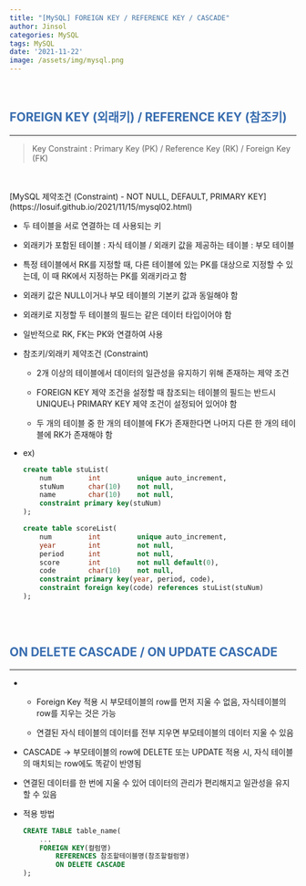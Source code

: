 ```yaml
---
title: "[MySQL] FOREIGN KEY / REFERENCE KEY / CASCADE"
author: Jinsol
categories: MySQL
tags: MySQL
date: '2021-11-22'
image: /assets/img/mysql.png
---
```


<br>

## <span style="color:#396EB0">FOREIGN KEY (외래키) / REFERENCE KEY (참조키)</span>
<hr>

> Key Constraint : Primary Key (PK) / Reference Key (RK) / Foreign Key (FK)
<br>
<br> [MySQL 제약조건 (Constraint) - NOT NULL, DEFAULT, PRIMARY KEY](https://losuif.github.io/2021/11/15/mysql02.html)

<br>

- 두 테이블을 서로 연결하는 데 사용되는 키

- 외래키가 포함된 테이블 : 자식 테이블 / 외래키 값을 제공하는 테이블 : 부모 테이블

- 특정 테이블에서 RK를 지정할 때, 다른 테이블에 있는 PK를 대상으로 지정할 수 있는데, 이 때 RK에서 지정하는 PK를 외래키라고 함

- 외래키 값은 NULL이거나 부모 테이블의 기본키 값과 동일해야 함

- 외래키로 지정할 두 테이블의 필드는 같은 데이터 타입이어야 함

- 일반적으로 RK, FK는 PK와 연결하여 사용

- 참조키/외래키 제약조건 (Constraint)

    - 2개 이상의 테이블에서 데이터의 일관성을 유지하기 위해 존재하는 제약 조건

    - FOREIGN KEY 제약 조건을 설정할 때 참조되는 테이블의 필드는 반드시 UNIQUE나 PRIMARY KEY 제약 조건이 설정되어 있어야 함

    - 두 개의 테이블 중 한 개의 테이블에 FK가 존재한다면 나머지 다른 한 개의 테이블에 RK가 존재해야 함

- ex)

    ```sql
    create table stuList(
        num			int			unique auto_increment,
        stuNum		char(10)	not null,
        name		char(10)	not null,
        constraint primary key(stuNum)
    );

    create table scoreList(
        num			int			unique auto_increment,
        year		int			not null,
        period		int			not null,
        score		int			not null default(0),
        code		char(10)	not null,
        constraint primary key(year, period, code),
        constraint foreign key(code) references stuList(stuNum)
    );
    ```

<br>
<br>

## <span style="color:#396EB0">ON DELETE CASCADE / ON UPDATE CASCADE</span>
<hr>

-   - Foreign Key 적용 시 부모테이블의 row를 먼저 지울 수 없음, 자식테이블의 row를 지우는 것은 가능

    - 연결된 자식 테이블의 데이터를 전부 지우면 부모테이블의 데이터 지울 수 있음

- CASCADE -> 부모테이블의 row에 DELETE 또는 UPDATE 적용 시, 자식 테이블의 매치되는 row에도 똑같이 반영됨

- 연결된 데이터를 한 번에 지울 수 있어 데이터의 관리가 편리해지고 일관성을 유지할 수 있음

- 적용 방법

    ```sql
    CREATE TABLE table_name(
        ...
        FOREIGN KEY(컬럼명)
            REFERENCES 참조할테이블명(참조할컬럼명)
            ON DELETE CASCADE
    );
    ```